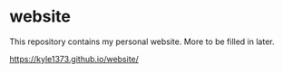 # website
This repository contains my personal website. More to be filled in later.

https://kyle1373.github.io/website/
